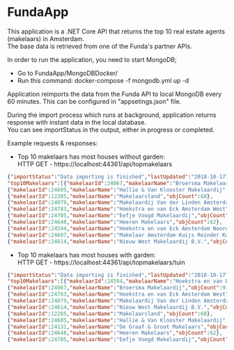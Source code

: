 # FundaApp
This application is a .NET Core API that returns the top 10 real estate agents (makelaars) in Amsterdam.  
The base data is retrieved from one of the Funda's partner APIs.

In order to run the application, you need to start MongoDB;  
* Go to FundaApp/MongoDBDocker/  
* Run this command: docker-compose -f mongodb.yml up -d

Application reimports the data from the Funda API to local MongoDB every 60 minutes. This can be configured in "appsetings.json" file.  

During the import process which runs at background, application returns response with instant data in the local database.  
You can see importStatus in the output, either in progress or completed.  

Example requests & responses:  

* Top 10 makelaars has most houses without garden:  
HTTP GET - https://localhost:44361/api/topmakelaars  
```json
{"importStatus":"Data importing is finished","lastUpdated":"2018-10-17T21:27:03.952254+02:00","hasGarden":false,
"top10Makelaars":[{"makelaarId":24067,"makelaarName":"Broersma Makelaardij","objCount":91},
{"makelaarId":24605,"makelaarName":"Hallie & Van Klooster Makelaardij","objCount":76},
{"makelaarId":12285,"makelaarName":"Makelaarsland","objCount":68},
{"makelaarId":24079,"makelaarName":"Makelaardij Van der Linden Amsterdam","objCount":68},
{"makelaarId":24783,"makelaarName":"Hoekstra en van Eck Amsterdam West","objCount":67},
{"makelaarId":24705,"makelaarName":"Eefje Voogd Makelaardij","objCount":65},
{"makelaarId":24648,"makelaarName":"Heeren Makelaars","objCount":62},
{"makelaarId":24594,"makelaarName":"Hoekstra en van Eck Amsterdam Noord","objCount":56},
{"makelaarId":24607,"makelaarName":"Makelaar Amsterdam Kuijs Reinder Kakes","objCount":54},
{"makelaarId":24614,"makelaarName":"Nieuw West Makelaardij B.V.","objCount":46}]}
```
* Top 10 makelaars has most houses with garden:  
HTTP GET - https://localhost:44361/api/topmakelaars/tuin  
```json
{"importStatus":"Data importing is finished","lastUpdated":"2018-10-17T21:27:03.952254+02:00","hasGarden":true,
"top10Makelaars":[{"makelaarId":24594,"makelaarName":"Hoekstra en van Eck Amsterdam Noord","objCount":56},
{"makelaarId":24067,"makelaarName":"Broersma Makelaardij","objCount":91},
{"makelaarId":24783,"makelaarName":"Hoekstra en van Eck Amsterdam West","objCount":67},
{"makelaarId":24079,"makelaarName":"Makelaardij Van der Linden Amsterdam","objCount":68},
{"makelaarId":24614,"makelaarName":"Nieuw West Makelaardij B.V.","objCount":46},
{"makelaarId":12285,"makelaarName":"Makelaarsland","objCount":68},
{"makelaarId":24605,"makelaarName":"Hallie & Van Klooster Makelaardij","objCount":76},
{"makelaarId":24131,"makelaarName":"De Graaf & Groot Makelaars","objCount":36},
{"makelaarId":24648,"makelaarName":"Heeren Makelaars","objCount":62},
{"makelaarId":24705,"makelaarName":"Eefje Voogd Makelaardij","objCount":65}]}
```
